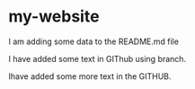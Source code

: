 # my-website
I am adding some data to the README.md file

I have added some text in GIThub using branch.


Ihave added some more text in the GITHUB.
